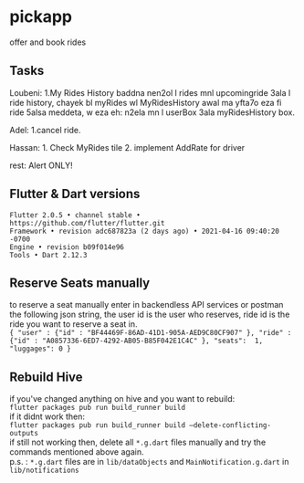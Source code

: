 # pickapp

offer and book rides

## Tasks

Loubeni: 1.My Rides History
baddna nen2ol l rides mnl upcomingride 3ala l ride history, chayek bl myRides wl MyRidesHistory awal ma yfta7o eza fi ride 5alsa meddeta, w eza eh: n2ela mn l userBox 3ala myRidesHistory box.

Adel: 1.cancel ride.

Hassan: 1. Check MyRides tile 2. implement AddRate for driver


rest:
Alert ONLY!

## Flutter & Dart versions

```
Flutter 2.0.5 • channel stable • https://github.com/flutter/flutter.git
Framework • revision adc687823a (2 days ago) • 2021-04-16 09:40:20 -0700
Engine • revision b09f014e96
Tools • Dart 2.12.3
```

## Reserve Seats manually
to reserve a seat manually enter in backendless API services or postman the following json string, the user id is the user who reserves, ride id is the ride you want to reserve a seat in.<br>
```{ "user" : {"id" : "BF44469F-86AD-41D1-905A-AED9C80CF907" }, "ride" : {"id" : "A0857336-6ED7-4292-AB05-B85F042E1C4C" }, "seats":  1, "luggages": 0 }```

## Rebuild Hive
if you've changed anything on hive and you want to rebuild:<br>
```flutter packages pub run build_runner build```<br>
if it didnt work then:<br>
```flutter packages pub run build_runner build —delete-conflicting-outputs```<br>
if still not working then, delete all `*.g.dart` files manually and try the commands mentioned above again.<br>
p.s. : `*.g.dart` files are in `lib/dataObjects` and `MainNotification.g.dart` in `lib/notifications`
